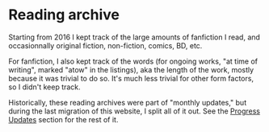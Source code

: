 # Reading archive

Starting from 2016 I kept track of the large amounts of fanfiction I read, and
occasionnally original fiction, non-fiction, comics, BD, etc.

For fanfiction, I also kept track of the words (for ongoing works, "at time of
writing", marked "atow" in the listings), aka the length of the work, mostly
because it was trivial to do so. It's much less trivial for other form factors,
so I didn't keep track.

Historically, these reading archives were part of "monthly updates," but during
the last migration of this website, I split all of it out. See the [Progress
Updates](../updates/index.md) section for the rest of it.